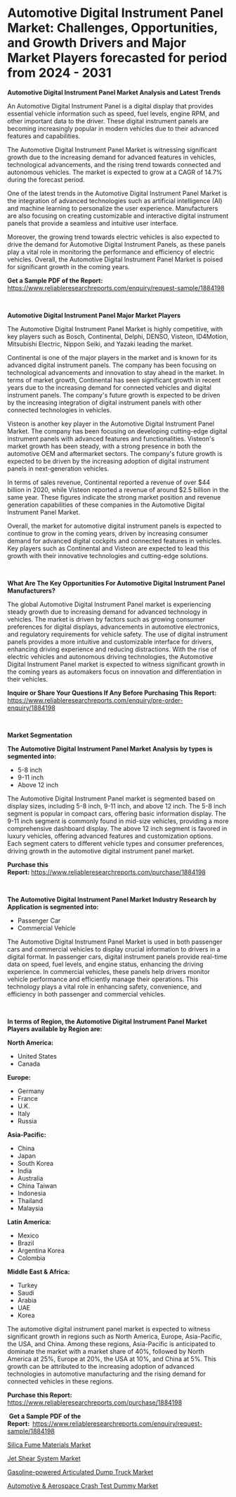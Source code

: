 <p><h1>Automotive Digital Instrument Panel Market: Challenges, Opportunities, and Growth Drivers and Major Market Players forecasted for period from 2024 - 2031</h1></p><p><strong>Automotive Digital Instrument Panel Market Analysis and Latest Trends</strong></p>
<p><p>An Automotive Digital Instrument Panel is a digital display that provides essential vehicle information such as speed, fuel levels, engine RPM, and other important data to the driver. These digital instrument panels are becoming increasingly popular in modern vehicles due to their advanced features and capabilities.</p><p>The Automotive Digital Instrument Panel Market is witnessing significant growth due to the increasing demand for advanced features in vehicles, technological advancements, and the rising trend towards connected and autonomous vehicles. The market is expected to grow at a CAGR of 14.7% during the forecast period.</p><p>One of the latest trends in the Automotive Digital Instrument Panel Market is the integration of advanced technologies such as artificial intelligence (AI) and machine learning to personalize the user experience. Manufacturers are also focusing on creating customizable and interactive digital instrument panels that provide a seamless and intuitive user interface.</p><p>Moreover, the growing trend towards electric vehicles is also expected to drive the demand for Automotive Digital Instrument Panels, as these panels play a vital role in monitoring the performance and efficiency of electric vehicles. Overall, the Automotive Digital Instrument Panel Market is poised for significant growth in the coming years.</p></p>
<p><strong>Get a Sample PDF of the Report:&nbsp;</strong> <a href="https://www.reliableresearchreports.com/enquiry/request-sample/1884198">https://www.reliableresearchreports.com/enquiry/request-sample/1884198</a></p>
<p>&nbsp;</p>
<p><strong>Automotive Digital Instrument Panel Major Market Players</strong></p>
<p><p>The Automotive Digital Instrument Panel Market is highly competitive, with key players such as Bosch, Continental, Delphi, DENSO, Visteon, ID4Motion, Mitsubishi Electric, Nippon Seiki, and Yazaki leading the market. </p><p>Continental is one of the major players in the market and is known for its advanced digital instrument panels. The company has been focusing on technological advancements and innovation to stay ahead in the market. In terms of market growth, Continental has seen significant growth in recent years due to the increasing demand for connected vehicles and digital instrument panels. The company's future growth is expected to be driven by the increasing integration of digital instrument panels with other connected technologies in vehicles.</p><p>Visteon is another key player in the Automotive Digital Instrument Panel Market. The company has been focusing on developing cutting-edge digital instrument panels with advanced features and functionalities. Visteon's market growth has been steady, with a strong presence in both the automotive OEM and aftermarket sectors. The company's future growth is expected to be driven by the increasing adoption of digital instrument panels in next-generation vehicles.</p><p>In terms of sales revenue, Continental reported a revenue of over $44 billion in 2020, while Visteon reported a revenue of around $2.5 billion in the same year. These figures indicate the strong market position and revenue generation capabilities of these companies in the Automotive Digital Instrument Panel Market. </p><p>Overall, the market for automotive digital instrument panels is expected to continue to grow in the coming years, driven by increasing consumer demand for advanced digital cockpits and connected features in vehicles. Key players such as Continental and Visteon are expected to lead this growth with their innovative technologies and cutting-edge solutions.</p></p>
<p>&nbsp;</p>
<p><strong>What Are The Key Opportunities For Automotive Digital Instrument Panel Manufacturers?</strong></p>
<p><p>The global Automotive Digital Instrument Panel market is experiencing steady growth due to increasing demand for advanced technology in vehicles. The market is driven by factors such as growing consumer preferences for digital displays, advancements in automotive electronics, and regulatory requirements for vehicle safety. The use of digital instrument panels provides a more intuitive and customizable interface for drivers, enhancing driving experience and reducing distractions. With the rise of electric vehicles and autonomous driving technologies, the Automotive Digital Instrument Panel market is expected to witness significant growth in the coming years as automakers focus on innovation and differentiation in their vehicles.</p></p>
<p><strong>Inquire or Share Your Questions If Any Before Purchasing This Report:</strong> <a href="https://www.reliableresearchreports.com/enquiry/pre-order-enquiry/1884198">https://www.reliableresearchreports.com/enquiry/pre-order-enquiry/1884198</a></p>
<p>&nbsp;</p>
<p><strong>Market Segmentation</strong></p>
<p><strong>The Automotive Digital Instrument Panel Market Analysis by types is segmented into:</strong></p>
<p><ul><li>5-8 inch</li><li>9-11 inch</li><li>Above 12 inch</li></ul></p>
<p><p>The Automotive Digital Instrument Panel market is segmented based on display sizes, including 5-8 inch, 9-11 inch, and above 12 inch. The 5-8 inch segment is popular in compact cars, offering basic information display. The 9-11 inch segment is commonly found in mid-size vehicles, providing a more comprehensive dashboard display. The above 12 inch segment is favored in luxury vehicles, offering advanced features and customization options. Each segment caters to different vehicle types and consumer preferences, driving growth in the automotive digital instrument panel market.</p></p>
<p><strong>Purchase this Report:&nbsp;</strong><a href="https://www.reliableresearchreports.com/purchase/1884198">https://www.reliableresearchreports.com/purchase/1884198</a></p>
<p>&nbsp;</p>
<p><strong>The Automotive Digital Instrument Panel Market Industry Research by Application is segmented into:</strong></p>
<p><ul><li>Passenger Car</li><li>Commercial Vehicle</li></ul></p>
<p><p>The Automotive Digital Instrument Panel Market is used in both passenger cars and commercial vehicles to display crucial information to drivers in a digital format. In passenger cars, digital instrument panels provide real-time data on speed, fuel levels, and engine status, enhancing the driving experience. In commercial vehicles, these panels help drivers monitor vehicle performance and efficiently manage their operations. This technology plays a vital role in enhancing safety, convenience, and efficiency in both passenger and commercial vehicles.</p></p>
<p>&nbsp;</p>
<p><strong>In terms of Region, the Automotive Digital Instrument Panel Market Players available by Region are:</strong></p>
<p>
    <p> <strong> North America: </strong>
        <ul>
            <li>United States</li>
            <li>Canada</li>
        </ul>
        </p> 
    <p> <strong> Europe: </strong>
        <ul>
            <li>Germany</li>
            <li>France</li>
            <li>U.K.</li>
            <li>Italy</li>
            <li>Russia</li>
        </ul>
        </p> 
    <p> <strong> Asia-Pacific: </strong>
        <ul>
            <li>China</li>
            <li>Japan</li>
            <li>South Korea</li>
            <li>India</li>
            <li>Australia</li>
            <li>China Taiwan</li>
            <li>Indonesia</li>
            <li>Thailand</li>
            <li>Malaysia</li>
        </ul>
        </p> 
    <p> <strong> Latin America: </strong>
        <ul>
            <li>Mexico</li>
            <li>Brazil</li>
            <li>Argentina Korea</li>
            <li>Colombia</li>
        </ul>
        </p> 
    <p> <strong> Middle East & Africa: </strong>
        <ul>
            <li>Turkey</li>
            <li>Saudi</li>
            <li>Arabia</li>
            <li>UAE</li>
            <li>Korea</li>
        </ul>
    </p>
    </p>
<p><p>The automotive digital instrument panel market is expected to witness significant growth in regions such as North America, Europe, Asia-Pacific, the USA, and China. Among these regions, Asia-Pacific is anticipated to dominate the market with a market share of 40%, followed by North America at 25%, Europe at 20%, the USA at 10%, and China at 5%. This growth can be attributed to the increasing adoption of advanced technologies in automotive manufacturing and the rising demand for connected vehicles in these regions.</p></p>
<p><strong>Purchase this Report: </strong><a href="https://www.reliableresearchreports.com/purchase/1884198">https://www.reliableresearchreports.com/purchase/1884198</a></p>
<p>&nbsp;<strong>Get a Sample PDF of the Report:&nbsp;&nbsp;</strong><a href="https://www.reliableresearchreports.com/enquiry/request-sample/1884198">https://www.reliableresearchreports.com/enquiry/request-sample/1884198</a></p>
<p><strong></strong></p>
<p><p><a href="https://mire-aunt-385.notion.site/Silica-Fume-Materials-Market-Size-Evaluating-its-Market-Trends-Growth-and-Projections-2024-2031-b7ba89b69c8c4ed3963a84915d388ec3">Silica Fume Materials Market</a></p><p><a href="https://view.publitas.com/reportprime-1/jet-shear-system-market-size-and-growth-market-segmentation-regional-and-country-breakdowns-and-market-trends-for-period-from-2023-2030/">Jet Shear System Market</a></p><p><a href="https://github.com/juancolorado15/Market-Research-Report-List-1/blob/main/gasoline-powered-articulated-dump-truck-market.md">Gasoline-powered Articulated Dump Truck Market</a></p><p><a href="https://github.com/dx0328/Market-Research-Report-List-1/blob/main/automotive-aerospace-crash-test-dummy-market.md">Automotive & Aerospace Crash Test Dummy Market</a></p></p>